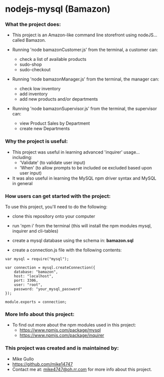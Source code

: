 # nodejs-mysql (Bamazon)

### What the project does:

* This project is an Amazon-like command line storefront using nodeJS... called Bamazon.

* Running 'node bamazonCustomer.js' from the terminal, a customer can:
  * check a list of available products
  * sudo-shop
  * sudo-checkout

* Running 'node bamazonManager.js' from the terminal, the manager can:
  * check low inventory
  * add inventory
  * add new products and/or departments

* Running 'node bamazonSupervisor.js' from the terminal, the supervisor can:
  * view Product Sales by Department
  * create new Departments


### Why the project is useful:

* This project was useful in learning advanced 'inquirer' usage... including:
  * 'Validate' (to validate user input)
  * 'When' (to allow prompts to be included oe excluded based upon user input)
* It was also useful in learning the MySQL npm driver syntax and MySQL in general


### How users can get started with the project:

To use this project, you'll need to do the following:

* clone this repository onto your computer

* run 'npm i' from the terminal (this will install the npm modules mysql, inquirer and cli-tables)

* create a mysql database using the schema in: **bamazon.sql**

* create a connection.js file with the following contents:

```
var mysql = require("mysql");

var connection = mysql.createConnection({
    database: "bamazon",
    host: "localhost",
    port: 3306,
    user: "root",
    password: "your_mysql_password"
});

module.exports = connection;
```


### More Info about this project:

* To find out more about the npm modules used in this project:
  * https://www.npmjs.com/package/mysql
  * https://www.npmjs.com/package/inquirer


### This project was created and is maintained by:

* Mike Gullo
* https://github.com/mike14747
* Contact me at: mike4747@oh.rr.com for more info about this project.

